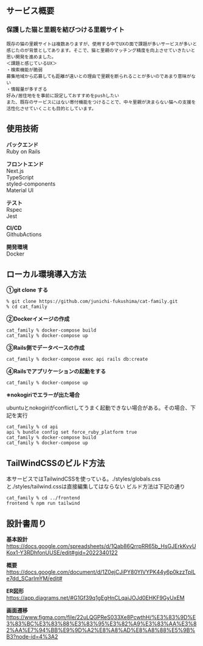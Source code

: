 ## サービス概要
### 保護した猫と里親を結びつける里親サイト
```
既存の猫の里親サイトは複数ありますが、使用する中でUXの面で課題が多いサービスが多いと感じたのが背景としてあります。そこで、猫と里親のマッチング精度を向上させていきたいと思い開発を進めました。
＜課題と感じているUX＞
・検索機能が脆弱
募集地域から応募しても距離が遠いとの理由で里親を断られることが多いのであまり意味がない
・情報量が多すぎる
好み/居住地をを事前に設定しておすすめをpushしたい
また、既存のサービスにはない寄付機能をつけることで、中々里親が決まらない猫への支援を活性化させていくことも目的としています。
```
## 使用技術
**バックエンド**<br>
Ruby on Rails

**フロントエンド**<br>
Next.js<br>
TypeScript<br>
styled-components<br>
Material UI<br>

**テスト**<br>
Rspec<br>
Jest

**CI/CD**<br>
GithubActions

**開発環境**<br>
Docker


## ローカル環境導入方法

**①git clone する**

```
% git clone https://github.com/junichi-fukushima/cat-family.git
% cd cat_family
```

**②Dockerイメージの作成**

```
cat_family % docker-compose build
cat_family % docker-compose up
```

**③Rails側でデータベースの作成**

```
cat_family % docker-compose exec api rails db:create
```

**④Railsでアプリケーションの起動をする**

```
cat_family % docker-compose up
```

**※nokogiriでエラーが出た場合**

ubuntuとnokogiriがconflictしてうまく起動できない場合がある。その場合、下記を実行
```
cat_family % cd api
api % bundle config set force_ruby_platform true
cat_family % docker-compose build
cat_family % docker-compose up
```

## TailWindCSSのビルド方法
本サービスではTailwindCSSを使っている。./styles/globals.cssと./styles/tailwind.cssは直接編集してはならない
ビルド方法は下記の通り
```
cat_family % cd ../frontend
frontend % npm run tailwind
```

## 設計書周り
**基本設計**<br>
https://docs.google.com/spreadsheets/d/1Qab86QrrpRR65b_HsGJErkKvyUKox1-Y3RDhfonUUSE/edit#gid=2022340122

**概要**<br>
https://docs.google.com/document/d/1Z0ejCJiPY80YIVYPK44y6p0kzzTplLe7dd_SCarImYM/edit#

**ER図形**<br>
https://app.diagrams.net/#G1Gf39q1gEgHnCLqaiJOJd0EHKF9GyUxEM

**画面遷移**<br>
https://www.figma.com/file/22uLQGPReS033Xe8PcwthH/%E3%83%9D%E3%83%BC%E3%83%88%E3%83%95%E3%82%A9%E3%83%AA%E3%82%AA%E7%94%BB%E9%9D%A2%E8%A8%AD%E8%A8%88%E5%9B%B3?node-id=4%3A2

